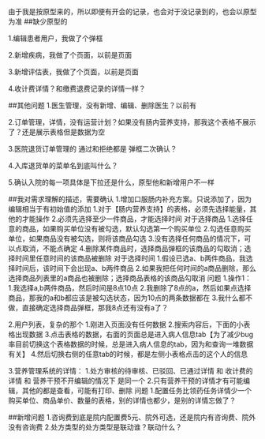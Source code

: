 由于我是按原型来的，所以即便有开会的记录，也会对于没记录到的，也会以原型为准
##缺少原型的

1.编辑患者用户，我做了个弹框

2.新增疾病，我做了个页面，以前是页面

3.新增评估表，我做了个页面，以前是页面

4.收计费详情？和缴费退费记录的详情一样？



##其他问题
1.医生管理，没有新增、编辑、删除医生？以前有

2.订单管理，详情，没有运营计划？如果没有肠内营养支持，那我这个表格不展示了？还是展示表格但是数据为空

3.医院退货订单管理的 通过和拒绝都是 弹框二次确认？

4.入库退货单的菜单名到底叫什么？

5.确认入院的每一项具体是下拉还是什么，原型他和新增用户不一样




##我对需求理解的描述，需要确认
1.增加口服肠内补充方案。只说添加了，因为编辑相当于有初始值的添加
    1.对于【肠内营养支持】的表格，必须先选择能量，其他的才能操作
    2.必须先选择至少一件商品，才能选择时间
对于选择商品
    1.选择任意的商品，如果购买单位没有被勾选，默认勾选第一个购买单位
    2.勾选任意购买单位，如果商品没有被勾选，则将该商品勾选
    3.没有选择任何商品的情况下，可以点取消，不能点确定
    4.删除某件商品时，选择商品弹框的该商品的勾取消；选择时间里任意时间的该商品被删除
对于选择时间
    1.假设已选a、b两件商品，我选择时间后，该时间下会出现a、b两件商品
    2.如果我把任何时间的a商品删除，那么选择商品列表里的a商品也被删除；选择商品表格的该商品勾取消
问题
    1.操作1：
        1.我选择a,b两件商品，然后时间是8点10点
        2.我删除了8点的a，然后如果点选择商品，那我的a和b都应该是被勾选状态，因为10点的两条数据都在
        3.我什么都不做，直接确定选择商品弹框，那我8点还有没有a了？



2.用户列表，复杂的那个
    1.刚进入页面没有任何数据
    2.搜索内容后，下面的小表格出现数据
    3.点击表格的数据，右面的页面总是进入病人信息tab【为了减少bug率目前切换这个表格数据的时候，总是进入病人信息的tab，因为和查询一堆数据有关】
    4.然后切换右侧的任意tab的时候，都是左侧小表格点击的这个人的信息



3.营养管理系统的详情：
    1.处方审核的待审核、已驳回、已通过详情 和 收计费的详情 和 营养干预不开编辑的情况下 是同一个
    2.只有营养干预的详情才有可能编辑，其他的都是查看，可能有打印、删除
问题
    1.配置任务比领药任务详情少一个购买单位、商品单价、数量的表格，别的详情也都少，是别的详情忘做了？
    
    





##新增问题
1.咨询费到底是院内配置费5元、院外可选，还是院内有咨询费、院外没有咨询费
2.处方类型的处方类型是联动谁？联动什么？

